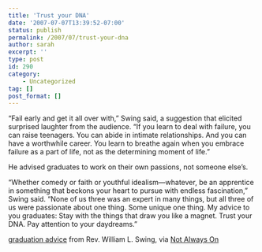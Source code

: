 ```yaml
---
title: 'Trust your DNA'
date: '2007-07-07T13:39:52-07:00'
status: publish
permalink: /2007/07/trust-your-dna
author: sarah
excerpt: ''
type: post
id: 290
category:
    - Uncategorized
tag: []
post_format: []
---
```

“Fail early and get it all over with,” Swing said, a suggestion that elicited surprised laughter from the audience. “If you learn to deal with failure, you can raise teenagers. You can abide in intimate relationships. And you can have a worthwhile career. You learn to breathe again when you embrace failure as a part of life, not as the determining moment of life.”

He advised graduates to work on their own passions, not someone else’s.

“Whether comedy or faith or youthful idealism—whatever, be an apprentice in something that beckons your heart to pursue with endless fascination,” Swing said. “None of us three was an expert in many things, but all three of us were passionate about one thing. Some unique one thing. My advice to you graduates: Stay with the things that draw you like a magnet. Trust your DNA. Pay attention to your daydreams.”

[graduation advice](http://news-service.stanford.edu/news/2007/june20/swing-062007.html) from Rev. William L. Swing, via [Not Always On](http://www.elise.com/quotes/a/fail_early_and_get_it_over_with.php)